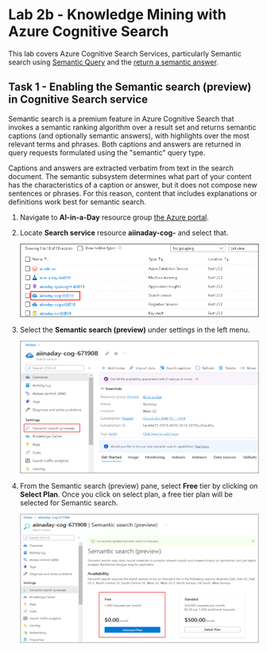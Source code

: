 # Lab 2b - Knowledge Mining with Azure Cognitive Search

This lab covers Azure Cognitive Search Services, particularly Semantic search using [Semantic Query](https://docs.microsoft.com/en-us/azure/search/semantic-how-to-query-request?tabs=semanticConfiguration%2Cportal#create-a-semantic-configuration) and the [return a semantic answer](https://docs.microsoft.com/en-us/azure/search/semantic-answers?tabs=semanticConfiguration).

## Task 1 - Enabling the Semantic search (preview) in Cognitive Search service

Semantic search is a premium feature in Azure Cognitive Search that invokes a semantic ranking algorithm over a result set and returns semantic captions (and optionally semantic answers), with highlights over the most relevant terms and phrases. Both captions and answers are returned in query requests formulated using the "semantic" query type.

Captions and answers are extracted verbatim from text in the search document. The semantic subsystem determines what part of your content has the characteristics of a caption or answer, but it does not compose new sentences or phrases. For this reason, content that includes explanations or definitions work best for semantic search.

1. Navigate to **AI-in-a-Day** resource group [the Azure portal](https://portal.azure.com).

2. Locate **Search service** resource **aiinaday-cog-<inject key="DeploymentID" enableCopy="false"/>** and select that.

   ![The Search service is highlighted from the list of services in the AI-in-a-Day Resource Group](media/select-azure-search-service1.png)
   
3. Select the **Semantic search (preview)** under settings in the left menu.

   ![Semantic search service to be selected](media/lab2b-ssp1.png)
   
4. From the Semantic search (preview) pane, select **Free** tier by clicking on **Select Plan**. Once you click on select plan, a free tier plan will be selected for Semantic search.

   ![Semantic search service free tier to be selected](media/lab2b-ssp2.png)
